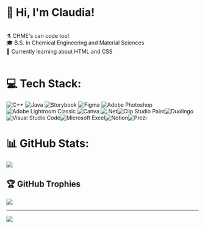 # 💫 Hi, I'm Claudia!
<br>⚗️ CHME's can code too! <br>🎓 B.S. in Chemical Engineering and Material Sciences <br>🌱 Currently learning about HTML and CSS<br><br>

# 💻 Tech Stack:
![C++](https://img.shields.io/badge/c++-%2300599C.svg?style=for-the-badge&logo=c%2B%2B&logoColor=white) ![Java](https://img.shields.io/badge/java-%23ED8B00.svg?style=for-the-badge&logo=openjdk&logoColor=white) ![Storybook](https://img.shields.io/badge/-Storybook-FF4785?style=for-the-badge&logo=storybook&logoColor=white) ![Figma](https://img.shields.io/badge/figma-%23F24E1E.svg?style=for-the-badge&logo=figma&logoColor=white) ![Adobe Photoshop](https://img.shields.io/badge/adobe%20photoshop-%2331A8FF.svg?style=for-the-badge&logo=adobe%20photoshop&logoColor=white) ![Adobe Lightroom Classic](https://img.shields.io/badge/Adobe%20Lightroom%20Classic-31A8FF.svg?style=for-the-badge&logo=Adobe%20Lightroom%20Classic&logoColor=white) ![Canva](https://img.shields.io/badge/Canva-%2300C4CC.svg?style=for-the-badge&logo=Canva&logoColor=white) ![.Net](https://img.shields.io/badge/.NET-5C2D91?style=for-the-badge&logo=.net&logoColor=white)![Clip Studio Paint](https://img.shields.io/badge/ClipStudioPaint-%23CFD3D3.svg?style=for-the-badge&logo=ClipStudioPaint&logoColor=white)![Duolingo](https://img.shields.io/badge/Duolingo-%234DC730.svg?style=for-the-badge&logo=Duolingo&logoColor=white)![Visual Studio Code](https://img.shields.io/badge/Visual%20Studio%20Code-0078d7.svg?style=for-the-badge&logo=visual-studio-code&logoColor=white)![Microsoft Excel](https://img.shields.io/badge/Microsoft_Excel-217346?style=for-the-badge&logo=microsoft-excel&logoColor=white)![Notion](https://img.shields.io/badge/Notion-%23000000.svg?style=for-the-badge&logo=notion&logoColor=white)![Prezi](https://img.shields.io/badge/Prezi-%23000000.svg?style=for-the-badge&logo=Prezi&logoColor=white)
# 📊 GitHub Stats:
![](https://nirzak-streak-stats.vercel.app/?user=claudiatrevino&theme=dark&hide_border=false)<br/>

## 🏆 GitHub Trophies
![](https://github-profile-trophy.vercel.app/?username=claudiatrevino&theme=gruvbox&no-frame=true&no-bg=true&margin-w=4)

---
[![](https://visitcount.itsvg.in/api?id=claudiatrevino&icon=7&color=3)](https://visitcount.itsvg.in)

<!-- Proudly created with GPRM ( https://gprm.itsvg.in ) -->
